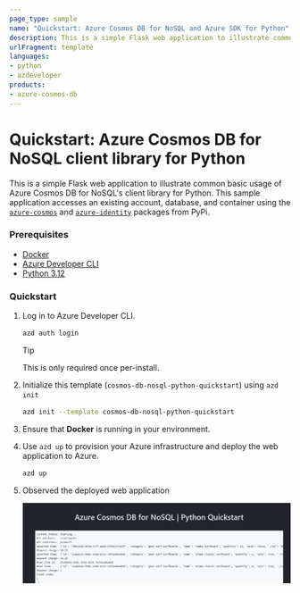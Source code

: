 ```yaml
---
page_type: sample
name: "Quickstart: Azure Cosmos DB for NoSQL and Azure SDK for Python"
description: This is a simple Flask web application to illustrate common basic usage of Azure Cosmos DB for NoSQL and the Azure SDK for Python.
urlFragment: template
languages:
- python
- azdeveloper
products:
- azure-cosmos-db
---
```


# Quickstart: Azure Cosmos DB for NoSQL client library for Python

This is a simple Flask web application to illustrate common basic usage of Azure Cosmos DB for NoSQL's client library for Python. This sample application accesses an existing account, database, and container using the [`azure-cosmos`](https://pypi.org/project/azure-cosmos/) and [`azure-identity`](https://pypi.org/project/azure-identity/) packages from PyPi.

### Prerequisites

- [Docker](https://www.docker.com/)
- [Azure Developer CLI](https://aka.ms/azd-install)
- [Python 3.12](https://www.python.org/downloads/)

### Quickstart

1. Log in to Azure Developer CLI.

    ```bash
    azd auth login
    ```

    > [!TIP]
    > This is only required once per-install.

1. Initialize this template (`cosmos-db-nosql-python-quickstart`) using `azd init`

    ```bash
    azd init --template cosmos-db-nosql-python-quickstart
    ```

1. Ensure that **Docker** is running in your environment.

1. Use `azd up` to provision your Azure infrastructure and deploy the web application to Azure.

    ```bash
    azd up
    ```

1. Observed the deployed web application

    ![Screenshot of the deployed web application.](assets/web.png)
